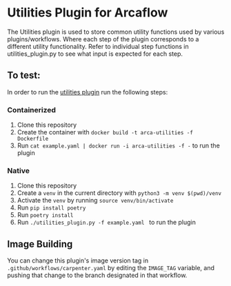 # Utilities Plugin for Arcaflow

The Utilities plugin is used to store common utility functions used by various plugins/workflows.
Where each step of the plugin corresponds to a different utility functionality. Refer to individual step functions in utilities_plugin.py to see what input is expected for each step.

## To test:

In order to run the [utilities plugin](utilities_plugin.py) run the following steps:

### Containerized
1. Clone this repository
2. Create the container with `docker build -t arca-utilities -f Dockerfile`
3. Run `cat example.yaml | docker run -i arca-utilities -f -` to run the plugin


### Native

1. Clone this repository
2. Create a `venv` in the current directory with `python3 -m venv $(pwd)/venv`
3. Activate the `venv` by running `source venv/bin/activate`
4. Run `pip install poetry`
5. Run `poetry install`
6. Run `./utilities_plugin.py -f example.yaml ` to run the plugin


## Image Building

You can change this plugin's image version tag in
`.github/workflows/carpenter.yaml` by editing the
`IMAGE_TAG` variable, and pushing that change to the
branch designated in that workflow.
